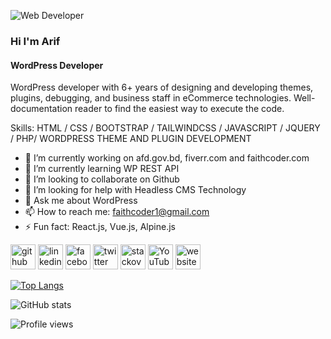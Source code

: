 ![Web Developer](https://scontent.fdac157-1.fna.fbcdn.net/v/t39.30808-6/313975651_10229375316071104_4553891499782346467_n.png?_nc_cat=101&ccb=1-7&_nc_sid=e3f864&_nc_eui2=AeHTMPtvA2MhBqONMqPOMfRglbu3aQ4BgeGVu7dpDgGB4cMLv2luLXsoKOsQjiyY6ks&_nc_ohc=DBcUg7QcUDQAX_jX5tX&tn=nrYf8J5EK0oTcpMN&_nc_ht=scontent.fdac157-1.fna&oh=00_AfAbHbfXvQFA91KLLS8O4F-PSs9vU8hGoUyDc1gpvt9Nqw&oe=6371E499)

### Hi I'm Arif
#### WordPress Developer

WordPress developer with 6+ years of designing and developing themes, plugins, debugging, and business staff in eCommerce technologies. Well-documentation reader to find the easiest way to execute the code. 

Skills: HTML / CSS / BOOTSTRAP / TAILWINDCSS / JAVASCRIPT / JQUERY / PHP/ WORDPRESS THEME AND PLUGIN DEVELOPMENT

- 🔭 I’m currently working on afd.gov.bd, fiverr.com and faithcoder.com 
- 🌱 I’m currently learning WP REST API 
- 👯 I’m looking to collaborate on Github 
- 🤔 I’m looking for help with Headless CMS Technology 
- 💬 Ask me about WordPress 
- 📫 How to reach me: faithcoder1@gmail.com 
- ⚡ Fun fact: React.js, Vue.js, Alpine.js 


[<img src='https://cdn.jsdelivr.net/npm/simple-icons@3.0.1/icons/github.svg' alt='github' height='40'>](https://github.com/faithcoder)  [<img src='https://cdn.jsdelivr.net/npm/simple-icons@3.0.1/icons/linkedin.svg' alt='linkedin' height='40'>](https://www.linkedin.com/in/https://www.linkedin.com/in/md-abdullah-al-arif-249238a7//)  [<img src='https://cdn.jsdelivr.net/npm/simple-icons@3.0.1/icons/facebook.svg' alt='facebook' height='40'>](https://www.facebook.com/faithcoder)  [<img src='https://cdn.jsdelivr.net/npm/simple-icons@3.0.1/icons/twitter.svg' alt='twitter' height='40'>](https://twitter.com/faithcoder1)  [<img src='https://cdn.jsdelivr.net/npm/simple-icons@3.0.1/icons/stackoverflow.svg' alt='stackoverflow' height='40'>](https://stackoverflow.com/users/faithcoder)  [<img src='https://cdn.jsdelivr.net/npm/simple-icons@3.0.1/icons/youtube.svg' alt='YouTube' height='40'>](https://www.youtube.com/channel/faithcoder1)  [<img src='https://cdn.jsdelivr.net/npm/simple-icons@3.0.1/icons/icloud.svg' alt='website' height='40'>](https://faithcoder.com)  

[![Top Langs](https://github-readme-stats.vercel.app/api/top-langs/?username=faithcoder)](https://github.com/anuraghazra/github-readme-stats)

![GitHub stats](https://github-readme-stats.vercel.app/api?username=faithcoder&show_icons=true)  

![Profile views](https://gpvc.arturio.dev/faithcoder)  

